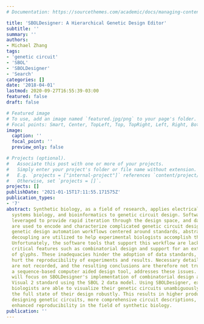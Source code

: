 ```yaml
---
# Documentation: https://sourcethemes.com/academic/docs/managing-content/

title: 'SBOLDesigner: A Hierarchical Genetic Design Editor'
subtitle: ''
summary: ''
authors:
- Michael Zhang
tags:
- 'genetic circuit'
- 'SBOL'
- 'SBOLDesigner'
- 'Search'
categories: []
date: '2018-04-01'
lastmod: 2020-09-27T16:55:39-03:00
featured: false
draft: false

# Featured image
# To use, add an image named `featured.jpg/png` to your page's folder.
# Focal points: Smart, Center, TopLeft, Top, TopRight, Left, Right, BottomLeft, Bottom, BottomRight.
image:
  caption: ''
  focal_point: ''
  preview_only: false

# Projects (optional).
#   Associate this post with one or more of your projects.
#   Simply enter your project's folder or file name without extension.
#   E.g. `projects = ["internal-project"]` references `content/project/deep-learning/index.md`.
#   Otherwise, set `projects = []`.
projects: []
publishDate: '2021-01-15T17:11:55.171575Z'
publication_types:
- '7'
abstract: Synthetic biology, as a field of research, applies electrical engineering,
  systems biology, and bioinformatics to genetic circuit design. Software tools are
  leveraged to provide rapid iteration through the design space, and data standards
  are used to encode and characterize complicated genetic circuit designs. Specifically,
  genetic design automation workflows centered around standards, abstraction, and
  decoupling are utilized to help experimental biologists accomplish their goals.
  Unfortunately, the software tools that support this workflow are lacking in some
  critical features such as combinatorial design and support for an extended range
  of glyphs. These inadequacies hinder the adoption of data standards, and therefore
  hurt the reproducibility of experiments and results. Necessary details of experiments
  are not recorded, and the resulting conclusions are therefore not trusted. SBOLDesigner,
  a sequence-based computer aided design tool, addresses these issues. This thesis
  will focus on SBOLDesigner's implementation of combinatorial design and the SBOL
  Visual 2 standard using the SBOL 2 data model. Using SBOLDesigner, experimental
  biologists are able to visualize their genetic circuits unambiguously and express
  the full state of their design robustly. This results in higher productivity when
  designing genetic circuits, more comprehensive circuit descriptions, and most importantly,
  enhanced reproducibility in the field of synthetic biology.
publication: ''
---
```

